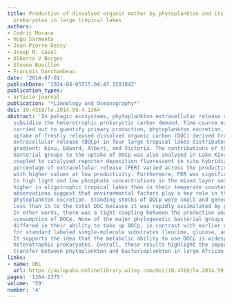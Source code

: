 ```yaml
---
title: Production of dissolved organic matter by phytoplankton and its uptake by heterotrophic
  prokaryotes in large tropical lakes
authors:
- Cedric Morana
- Hugo Sarmento
- Jean-Pierre Descy
- Josep M. Gasol
- Alberto V Borges
- Steven Bouillon
- François Darchambeau
date: '2014-07-01'
publishDate: '2024-08-05T15:04:47.158184Z'
publication_types:
- article-journal
publication: '*Limnology and Oceanography*'
doi: 10.4319/lo.2014.59.4.1364
abstract: 'In pelagic ecosystems, phytoplankton extracellular release can extensively
  subsidize the heterotrophic prokaryotic carbon demand. Time-course experiments were
  carried out to quantify primary production, phytoplankton excretion, and the microbial
  uptake of freshly released dissolved organic carbon (DOC) derived from phytoplankton
  extracellular release (DOCp) in four large tropical lakes distributed along a productivity
  gradient: Kivu, Edward, Albert, and Victoria. The contributions of the major heterotrophic
  bacterial groups to the uptake of DOCp was also analyzed in Lake Kivu, using microautoradiography
  coupled to catalyzed reporter deposition fluorescent in situ hybridization. The
  percentage of extracellular release (PER) varied across the productivity gradient,
  with higher values at low productivity. Furthermore, PER was significantly related
  to high light and low phosphate concentrations in the mixed layer and was comparatively
  higher in oligotrophic tropical lakes than in their temperate counterparts. Both
  observations suggest that environmental factors play a key role in the control of
  phytoplankton excretion. Standing stocks of DOCp were small and generally contributed
  less than 1% to the total DOC because it was rapidly assimilated by prokaryotes.
  In other words, there was a tight coupling between the production and the heterotrophic
  consumption of DOCp. None of the major phylogenetic bacterial groups that were investigated
  differed in their ability to take up DOCp, in contrast with earlier results reported
  for standard labeled single-molecule substrates (leucine, glucose, adenosine triphosphate).
  It supports the idea that the metabolic ability to use DOCp is widespread among
  heterotrophic prokaryotes. Overall, these results highlight the importance of carbon
  transfer between phytoplankton and bacterioplankton in large African lakes.'
links:
- name: URL
  url: https://aslopubs.onlinelibrary.wiley.com/doi/10.4319/lo.2014.59.4.1364
pages: '1364-1375'
volume: '59'
number: '4'
---
```

